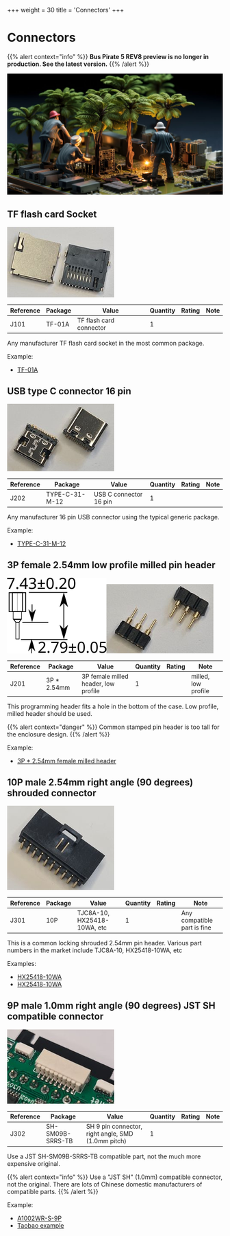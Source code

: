 +++
weight = 30
title = 'Connectors'
+++

# Connectors

{{% alert context="info" %}}
**Bus Pirate 5 REV8 preview is no longer in production. See the latest version.**
{{% /alert %}}

![](./img/connectors.jpg)

## TF flash card Socket

![sd](./img/sdcard.jpg)

|**Reference**|**Package**|**Value**|**Quantity**|**Rating**|**Note**|
|-|-|-|-|-|-|
|J101|TF-01A|TF flash card connector|1||

Any manufacturer TF flash card socket in the most common package.

Example:

*   [TF-01A](https://item.szlcsc.com/92334.html)

## USB type C connector 16 pin

![usbc](./img/usbc.jpg)

|**Reference**|**Package**|**Value**|**Quantity**|**Rating**|**Note**|
|-|-|-|-|-|-|
|J202|TYPE-C-31-M-12|USB C connector 16 pin|1|| 

Any manufacturer 16 pin USB connector using the typical generic package.

Example:

*   [TYPE-C-31-M-12](https://item.szlcsc.com/177331.html)

## 3P female 2.54mm low profile milled pin header

![](./img/fpinheader-low-profile2.png)![](./img/con3p.jpg)

|**Reference**|**Package**|**Value**|**Quantity**|**Rating**|**Note**|
|-|-|-|-|-|-|
|J201|3P \* 2.54mm|3P female milled header, low profile|1||milled, low profile|

This programming header fits a hole in the bottom of the case. Low profile, milled header should be used. 

{{% alert context="danger" %}}
Common stamped pin header is too tall for the enclosure design.
{{% /alert %}}

Example:

*   [3P \* 2.54mm female milled header](https://item.taobao.com/item.htm?spm=a1z09.2.0.0.1a572e8dgWarTd&id=653563364663&_u=j26q2r6f9c7e)

## 10P male 2.54mm right angle (90 degrees) shrouded connector

![](./img/con10p.jpg)  

|**Reference**|**Package**|**Value**|**Quantity**|**Rating**|**Note**|
|-|-|-|-|-|-|
|J301|10P|TJC8A-10, HX25418-10WA, etc|1||Any compatible part is fine|

This is a common locking shrouded 2.54mm pin header. Various part numbers in the market include TJC8A-10, HX25418-10WA, etc

Examples:

*   [HX25418-10WA](https://item.szlcsc.com/740424.html)
*   [HX25418-10WA](https://item.taobao.com/item.htm?spm=a230r.1.14.48.708f210aps7iNA&id=628124211553&ns=1&abbucket=17#detail)

## 9P male 1.0mm right angle (90 degrees) JST SH compatible connector

![](./img/con9p.jpg)

|**Reference**|**Package**|**Value**|**Quantity**|**Rating**|**Note**|
|-|-|-|-|-|-|
|J302|SH-SM09B-SRRS-TB|SH 9 pin connector, right angle, SMD (1.0mm pitch)|1||

Use a JST SH-SM09B-SRRS-TB compatible part, not the much more expensive original.

{{% alert context="info" %}}
Use a "JST SH" (1.0mm) compatible connector, not the original. There are lots of Chinese domestic manufacturers of compatible parts.
{{% /alert %}}

Example:

*   [A1002WR-S-9P](https://item.szlcsc.com/238631.html)
*   [Taobao example](https://item.taobao.com/item.htm?spm=a230r.1.14.44.51f461cae7rUwn&id=39889682825&ns=1&abbucket=2#detail)